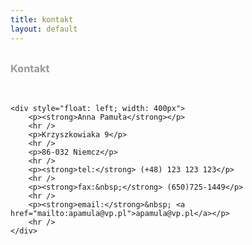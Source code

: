 ```yaml
---
title: kontakt
layout: default
---
```

<div style="position: relative; margin-top: 30px">
    <h3 style="color: #999999">Kontakt</h3></br>

    <div style="float: left; width: 400px">
        <p><strong>Anna Pamuła</strong></p>
        <hr />
        <p>Krzyszkowiaka 9</p>
        <hr />
        <p>86-032 Niemcz</p>
        <hr />
        <p><strong>tel:</strong> (+48) 123 123 123</p>
        <hr />
        <p><strong>fax:&nbsp;</strong> (650)725-1449</p>
        <hr />
        <p><strong>email:</strong>&nbsp; <a href="mailto:apamula@vp.pl">apamula@vp.pl</a></p>
        <hr />
    </div>

<div id="map_canvas">

</div>
</div>